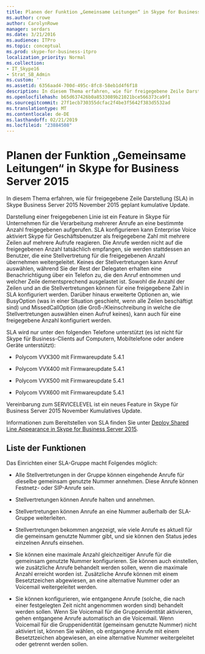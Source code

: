 ```yaml
---
title: Planen der Funktion „Gemeinsame Leitungen“ in Skype for Business Server 2015
ms.author: crowe
author: CarolynRowe
manager: serdars
ms.date: 3/21/2016
ms.audience: ITPro
ms.topic: conceptual
ms.prod: skype-for-business-itpro
localization_priority: Normal
ms.collection:
- IT_Skype16
- Strat_SB_Admin
ms.custom: ''
ms.assetid: 6356aad4-700d-495c-8fc8-58eb1d4f6f18
description: In diesem Thema erfahren, wie für freigegebene Zeile Darstellung (SLA) in Skype Business Server 2015 November 2015 geplant kumulative Update.
ms.openlocfilehash: b65d637426b0a8533089b21021bce566373ca9f1
ms.sourcegitcommit: 27f1ecb730355dcfac2f4be3f5642f383d5532ad
ms.translationtype: MT
ms.contentlocale: de-DE
ms.lasthandoff: 02/21/2019
ms.locfileid: "23884508"
---
```

# <a name="plan-for-shared-line-appearance-in-skype-for-business-server-2015"></a>Planen der Funktion „Gemeinsame Leitungen“ in Skype for Business Server 2015
 
In diesem Thema erfahren, wie für freigegebene Zeile Darstellung (SLA) in Skype Business Server 2015 November 2015 geplant kumulative Update. 
  
Darstellung einer freigegebenen Linie ist ein Feature in Skype für Unternehmen für die Verarbeitung mehrerer Anrufe an eine bestimmte Anzahl freigegebenen aufgerufen. SLA konfigurieren kann Enterprise Voice aktiviert Skype für Geschäftsbenutzer als freigegebene Zahl mit mehrere Zeilen auf mehrere Aufrufe reagieren. Die Anrufe werden nicht auf die freigegebenen Anzahl tatsächlich empfangen, sie werden stattdessen an Benutzer, die eine Stellvertretung für die freigegebenen Anzahl übernehmen weitergeleitet. Keines der Stellvertretungen kann Anruf auswählen, während Sie der Rest der Delegaten erhalten eine Benachrichtigung über ein Telefon zu, die den Anruf entnommen und welcher Zeile dementsprechend ausgelastet ist. Sowohl die Anzahl der Zeilen und an die Stellvertretungen können für eine freigegebene Zahl in SLA konfiguriert werden. Darüber hinaus erweiterte Optionen an, wie BusyOption (was in einer Situation geschieht, wenn alle Zeilen beschäftigt sind) und MissedCallOption (die Groß-/Kleinschreibung in welche die Stellvertretungen auswählen einen Aufruf keines), kann auch für eine freigegebene Anzahl konfiguriert werden.
  
SLA wird nur unter den folgenden Telefone unterstützt (es ist nicht für Skype für Business-Clients auf Computern, Mobiltelefone oder andere Geräte unterstützt): 
  
- Polycom VVX300 mit Firmwareupdate 5.4.1
    
- Polycom VVX400 mit Firmwareupdate 5.4.1
    
- Polycom VVX500 mit Firmwareupdate 5.4.1
    
- Polycom VVX600 mit Firmwareupdate 5.4.1
    
Vereinbarung zum SERVICELEVEL ist ein neues Feature in Skype für Business Server 2015 November Kumulatives Update. 
  
Informationen zum Bereitstellen von SLA finden Sie unter [Deploy Shared Line Appearance in Skype for Business Server 2015](../../deploy/deploy-enterprise-voice/deploy-shared-line-appearance.md).
  
## <a name="feature-list"></a>Liste der Funktionen

Das Einrichten einer SLA-Gruppe macht Folgendes möglich:
  
- Alle Stellvertretungen in der Gruppe können eingehende Anrufe für dieselbe gemeinsam genutzte Nummer annehmen. Diese Anrufe können Festnetz- oder SIP-Anrufe sein.
    
- Stellvertretungen können Anrufe halten und annehmen.
    
- Stellvertretungen können Anrufe an eine Nummer außerhalb der SLA-Gruppe weiterleiten.
    
- Stellvertretungen bekommen angezeigt, wie viele Anrufe es aktuell für die gemeinsam genutzte Nummer gibt, und sie können den Status jedes einzelnen Anrufs einsehen.
    
- Sie können eine maximale Anzahl gleichzeitiger Anrufe für die gemeinsam genutzte Nummer konfigurieren. Sie können auch einstellen, wie zusätzliche Anrufe behandelt werden sollen, wenn die maximale Anzahl erreicht worden ist. Zusätzliche Anrufe können mit einem Besetztzeichen abgewiesen, an eine alternative Nummer oder an Voicemail weitergeleitet werden.
    
- Sie können konfigurieren, wie entgangene Anrufe (solche, die nach einer festgelegten Zeit nicht angenommen worden sind) behandelt werden sollen. Wenn Sie Voicemail für die Gruppenidentität aktivieren, gehen entgangene Anrufe automatisch an die Voicemail. Wenn Voicemail für die Gruppenidentität (gemeinsam genutzte Nummer) nicht aktiviert ist, können Sie wählen, ob entgangene Anrufe mit einem Besetztzeichen abgewiesen, an eine alternative Nummer weitergeleitet oder getrennt werden sollen.
    

